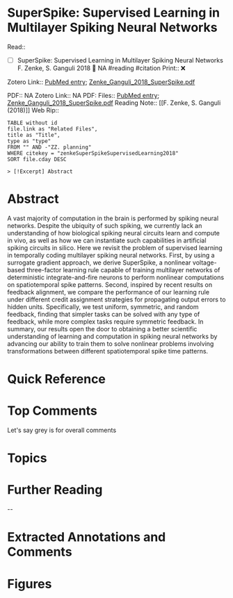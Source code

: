 

# SuperSpike: Supervised Learning in Multilayer Spiking Neural Networks
Read:: 
- [ ] SuperSpike: Supervised Learning in Multilayer Spiking Neural Networks F. Zenke, S. Ganguli 2018 🛫 NA #reading #citation
Print::  ❌

Zotero Link:: [PubMed entry](); [Zenke_Ganguli_2018_SuperSpike.pdf](zotero://open-pdf/library/items/F8PZS65B)

PDF:: NA
Zotero Link:: NA
PDF:
Files:: [PubMed entry](file:///); [Zenke_Ganguli_2018_SuperSpike.pdf](file:////home/michaelt/Insync/m@tarlton.info/Google%20Drive/06.%20Zotero/storage/AWQU9EEA/Zenke_Ganguli_2018_SuperSpike.pdf)
Reading Note:: [[F. Zenke, S. Ganguli (2018)]]
Web Rip:: 

```dataview
TABLE without id
file.link as "Related Files",
title as "Title",
type as "type"
FROM "" AND -"ZZ. planning"
WHERE citekey = "zenkeSuperSpikeSupervisedLearning2018" 
SORT file.cday DESC

> [!Excerpt] Abstract
```

# Abstract
A vast majority of computation in the brain is performed by spiking neural networks. Despite the ubiquity of such spiking, we currently lack an understanding of how biological spiking neural circuits learn and compute in vivo, as well as how we can instantiate such capabilities in artificial spiking circuits in silico. Here we revisit the problem of supervised learning in temporally coding multilayer spiking neural networks. First, by using a surrogate gradient approach, we derive SuperSpike, a nonlinear voltage-based three-factor learning rule capable of training multilayer networks of deterministic integrate-and-fire neurons to perform nonlinear computations on spatiotemporal spike patterns. Second, inspired by recent results on feedback alignment, we compare the performance of our learning rule under different credit assignment strategies for propagating output errors to hidden units. Specifically, we test uniform, symmetric, and random feedback, finding that simpler tasks can be solved with any type of feedback, while more complex tasks require symmetric feedback. In summary, our results open the door to obtaining a better scientific understanding of learning and computation in spiking neural networks by advancing our ability to train them to solve nonlinear problems involving transformations between different spatiotemporal spike time patterns.

# Quick Reference


# Top Comments

Let's say grey is for overall comments


# Topics


# Further Reading 
 

--
# Extracted Annotations and Comments


# Figures